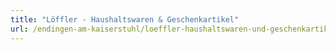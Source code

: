 ```yaml
---
title: "Löffler - Haushaltswaren & Geschenkartikel"
url: /endingen-am-kaiserstuhl/loeffler-haushaltswaren-und-geschenkartikel/
---
```

